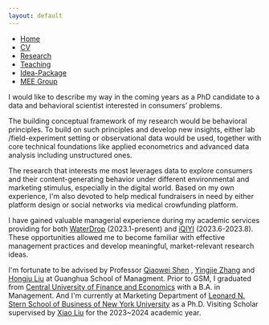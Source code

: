 ```yaml
---
layout: default
---  
```

 
 <ul>
 <li><a href="./">Home</a></li>
 <li><a href="./assets/files/CV.pdf">CV</a></li>
 <li><a href="./research.html">Research</a></li>
 <li><a href="./teaching.html">Teaching</a></li>
 <li><a href="https://siyiyu.com">Idea-Package</a></li>
 <li><a href="https://sites.google.com/view/quantmkt/home">MEE Group</a></li>

 </ul>

I would like to describe my way in the coming years as a PhD candidate to a data and behavioral scientist interested in consumers’ problems.

The building conceptual framework of my research would be behavioral principles. To build on such principles and develop new insights, either lab /field-experiment setting or observational data would be used, together with core technical foundations like applied econometrics and advanced data analysis including unstructured ones. 

The research that interests me most leverages data to explore consumers and their content-generating behavior under different environmental and marketing stimulus, especially in the digital world. Based on my own experience, I'm also devoted to help medical fundraisers in need by either platform design or social networks via medical crowfunding platform.

I have gained valuable managerial experience during my academic services providing for both [WaterDrop](https://www.waterdrop-inc.com) (2023.1-present) and [iQIYI](https://en.wikipedia.org/wiki/IQIYI) (2023.6-2023.8). These opportunities allowed me to become familiar with effective management practices and develop meaningful, market-relevant research ideas.

I'm fortunate to be advised by Professor [Qiaowei Shen](https://en.gsm.pku.edu.cn/conjsxq.jsp?urltype=tree.TreeTempUrl&wbtreeid=1099&user_id=qshen) ,  [Yingjie Zhang](https://sites.google.com/view/yingjiezhang/home) and [Hongju Liu](https://en.gsm.pku.edu.cn/conjsxq.jsp?urltype=tree.TreeTempUrl&wbtreeid=1099&user_id=hliu) at Guanghua School of Managment. Prior to GSM, I graduated from [Central University of Finance and Economics](http://bs.cufe.edu.cn/index.htm) with a B.A. in Management. And I'm currently at Marketing Department of [Leonard N. Stern School of Business of New York University](https://www.stern.nyu.edu) as a Ph.D. Visiting Scholar supervised by [Xiao Liu](https://www.stern.nyu.edu/faculty/bio/xiao-liu) for the 2023~2024 academic year.
